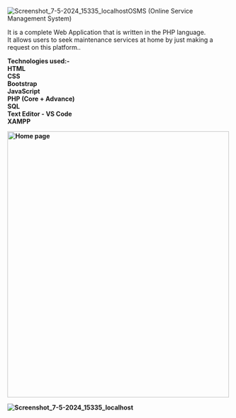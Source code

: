 ![Screenshot_7-5-2024_15335_localhost](https://github.com/lata1912/OSMS/assets/86548551/631ea812-96bb-43ff-8e2f-202b0dab8d75)OSMS (Online Service Management System)<br>

It is a complete Web Application that is written in the PHP language. <br>
It allows users to seek maintenance services at home by just making a request on this platform..

<b>Technologies used:-<b><br>
HTML<br>
CSS<br>
Bootstrap<br>
JavaScript<br>
PHP (Core + Advance)<br>
SQL<br>
Text Editor - VS Code<br>
XAMPP<br>

<img src="Screenshot_7-5-2024_15335_localhost" alt="Home page" width="500" height="600">

![Screenshot_7-5-2024_15335_localhost](https://github.com/lata1912/OSMS/assets/86548551/0b94f99b-7996-4d8f-99d2-2c5c26145856)
